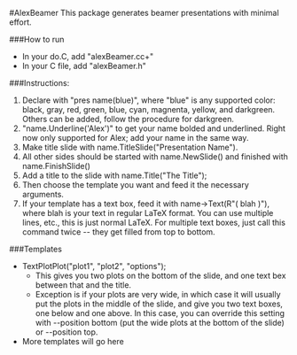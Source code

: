 #AlexBeamer
This package generates beamer presentations with minimal effort.

###How to run
  - In your do.C, add "alexBeamer.cc+"
  - In your C file, add "alexBeamer.h"

###Instructions:
  1. Declare with "pres name(blue)", where "blue" is any supported color: black, gray, red, green, blue, cyan, magnenta, yellow, and darkgreen.  Others can be added, follow the procedure for darkgreen.
  2. "name.Underline('Alex')" to get your name bolded and underlined.  Right now only supported for Alex; add your name in the same way.
  3.  Make title slide with name.TitleSlide("Presentation Name").
  4.  All other sides should be started with name.NewSlide() and finished with name.FinishSlide()
  5.  Add a title to the slide with name.Title("The Title");
  5.  Then choose the template you want and feed it the necessary arguments.
  6.  If your template has a text box, feed it with name->Text(R"(  blah  )"), where blah is your text in regular LaTeX format.  You can use multiple lines, etc., this is just normal LaTeX.  For multiple text boxes, just call this command twice -- they get filled from top to bottom. 

###Templates
  - TextPlotPlot("plot1", "plot2", "options");
    - This gives you two plots on the bottom of the slide, and one text bex between that and the title.
    - Exception is if your plots are very wide, in which case it will usually put the plots in the middle of the slide, and give you two text boxes, one below and one above.  In this case, you can override this setting with --position bottom (put the wide plots at the bottom of the slide) or --position top. 
  - More templates will go here
